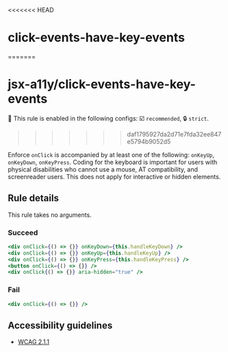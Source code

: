 <<<<<<< HEAD
# click-events-have-key-events
=======
# jsx-a11y/click-events-have-key-events

💼 This rule is enabled in the following configs: ☑️ `recommended`, 🔒 `strict`.

<!-- end auto-generated rule header -->
>>>>>>> daf1795927da2d71e7fda32ee847e5794b9052d5

Enforce `onClick` is accompanied by at least one of the following: `onKeyUp`, `onKeyDown`, `onKeyPress`. Coding for the keyboard is important for users with physical disabilities who cannot use a mouse, AT compatibility, and screenreader users. This does not apply for interactive or hidden elements.

## Rule details

This rule takes no arguments.

### Succeed
```jsx
<div onClick={() => {}} onKeyDown={this.handleKeyDown} />
<div onClick={() => {}} onKeyUp={this.handleKeyUp} />
<div onClick={() => {}} onKeyPress={this.handleKeyPress} />
<button onClick={() => {}} />
<div onClick{() => {}} aria-hidden="true" />
```

### Fail
```jsx
<div onClick={() => {}} />
```

## Accessibility guidelines
- [WCAG 2.1.1](https://www.w3.org/WAI/WCAG21/Understanding/keyboard)
